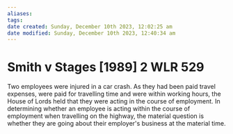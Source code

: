 ```yaml
---
aliases: 
tags: 
date created: Sunday, December 10th 2023, 12:02:25 am
date modified: Sunday, December 10th 2023, 12:40:34 am
---
```


# Smith v Stages [1989] 2 WLR 529

Two employees were injured in a car crash. As they had been paid travel expenses, were paid for travelling time and were within working hours, the House of Lords held that they were acting in the course of employment. In determining whether an employee is acting within the course of employment when travelling on the highway, the material question is whether they are going about their employer's business at the material time.

